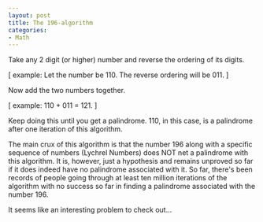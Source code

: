 ```yaml
--- 
layout: post
title: The 196-algorithm
categories:
- Math
---
```

Take any 2 digit (or higher) number and reverse the ordering of its digits.

[ example: Let the number be 110.  The reverse ordering will be 011. ]

Now add the two numbers together.

[ example: 110 + 011 = 121. ]

Keep doing this until you get a palindrome.  110, in this case, is a palindrome after one iteration of this algorithm.

The main crux of this algorithm is that the number 196 along with a specific sequence of numbers (Lychrel Numbers) does NOT net a palindrome with this algorithm.  It is, however, just a hypothesis and remains unproved so far if it does indeed have no palindrome associated with it.  So far, there's been records of people going through at least ten million iterations of the algorithm with no success so far in finding a palindrome associated with the number 196.

It seems like an interesting problem to check out...
